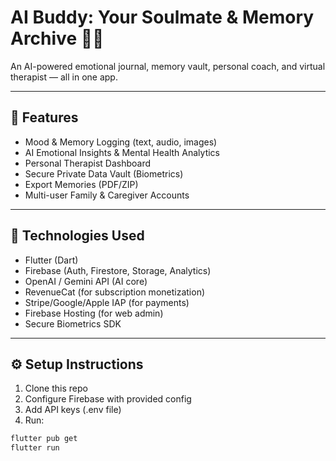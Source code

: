 # AI Buddy: Your Soulmate & Memory Archive 🧠💖

An AI-powered emotional journal, memory vault, personal coach, and virtual therapist — all in one app.

---

## 🚀 Features

- Mood & Memory Logging (text, audio, images)
- AI Emotional Insights & Mental Health Analytics
- Personal Therapist Dashboard
- Secure Private Data Vault (Biometrics)
- Export Memories (PDF/ZIP)
- Multi-user Family & Caregiver Accounts

---

## 🔧 Technologies Used

- Flutter (Dart)
- Firebase (Auth, Firestore, Storage, Analytics)
- OpenAI / Gemini API (AI core)
- RevenueCat (for subscription monetization)
- Stripe/Google/Apple IAP (for payments)
- Firebase Hosting (for web admin)
- Secure Biometrics SDK

---

## ⚙️ Setup Instructions

1. Clone this repo
2. Configure Firebase with provided config
3. Add API keys (.env file)
4. Run:
```bash
flutter pub get
flutter run
